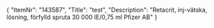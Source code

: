 {
  "ItemNr": "143587",
  "Title": "test",
  "Description": "Retacrit, inj-vätska, lösning, förfylld spruta 30 000 IE/0,75 ml Pfizer AB"
}